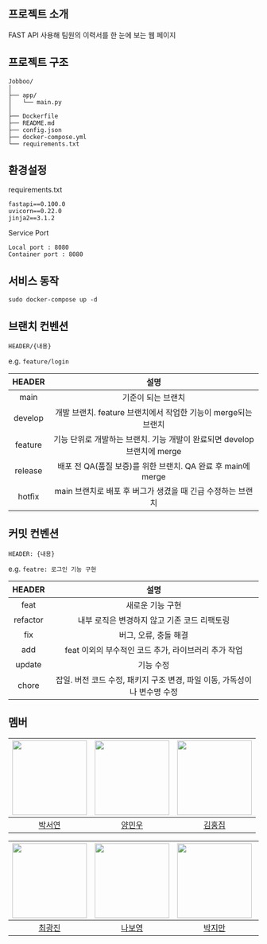 ## 프로젝트 소개

FAST API 사용해 팀원의 이력서를 한 눈에 보는 웹 페이지 


## 프로젝트 구조
```
Jobboo/
│  
├── app/
│   └── main.py
│  
├── Dockerfile
├── README.md
├── config.json
├── docker-compose.yml
└── requirements.txt
```
## 환경설정

requirements.txt
```
fastapi==0.100.0
uvicorn==0.22.0
jinja2==3.1.2
```

Service Port
```
Local port : 8080
Container port : 8080
```

## 서비스 동작

```
sudo docker-compose up -d
```

## 브랜치 컨벤션

`HEADER/{내용}` 

e.g. `feature/login`

|HEADER|설명|
|:--:|:--:|
|main|기준이 되는 브랜치|
|develop|개발 브랜치. feature 브랜치에서 작업한 기능이 merge되는 브랜치|
|feature|기능 단위로 개발하는 브랜치. 기능 개발이 완료되면 develop 브랜치에 merge|
|release|배포 전 QA(품질 보증)를 위한 브랜치. QA 완료 후 main에 merge|
|hotfix|main 브랜치로 배포 후 버그가 생겼을 때 긴급 수정하는 브랜치|

## 커밋 컨벤션

`HEADER: {내용}` 

e.g. `featre: 로그인 기능 구현`

|HEADER|설명|
|:--:|:--:|
|feat|새로운 기능 구현|
|refactor|내부 로직은 변경하지 않고 기존 코드 리팩토링|
|fix|버그, 오류, 충돌 해결|
|add|feat 이외의 부수적인 코드 추가, 라이브러리 추가 작업|
|update|기능 수정|
|chore|잡일. 버전 코드 수정, 패키지 구조 변경, 파일 이동, 가독성이나 변수명 수정|

## 멤버

|<img width=150 src="https://avatars.githubusercontent.com/u/125520029?v=4" />|<img width=150 src="https://avatars.githubusercontent.com/u/141303941?v=4" />|<img width=150 src="https://avatars.githubusercontent.com/u/162412972?v=4" />|
|:----:|:----:|:----:|
| [박서연](https://github.com/seoyeon0201) | [양민우](https://github.com/Twoeyes22) | [김홍집](https://github.com/redhouse33) |

|<img width=150 src="https://avatars.githubusercontent.com/u/125520029?v=4" />|<img width=150 src="https://avatars.githubusercontent.com/u/125520029?v=4" />|<img width=150 src="https://avatars.githubusercontent.com/u/125520029?v=4" />|<img width=150 src="https://avatars.githubusercontent.com/u/166140353?v=4" />|
|:----:|:----:|:----:|:----:|
| [최광진]() | [나보영]() | [박지만]() | [홍구](https://github.com/rednine9777) |

